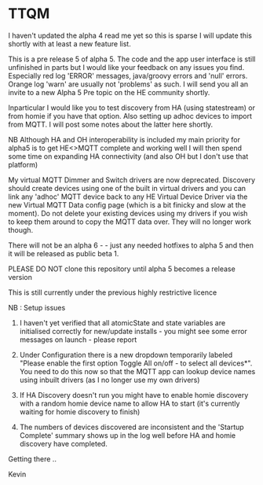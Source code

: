 # TTQM

I haven't updated the alpha 4 read me yet so this is sparse I will update this shortly with at least a new feature list.

This is a pre release 5 of alpha 5.   The code and the app user interface is still unfinished in parts but I would like your feedback on any issues you find. Especially red log 'ERROR' messages, java/groovy errors and 'null' errors. Orange log 'warn' are usually not 'problems' as such.  I will send you all an invite to a new Alpha 5 Pre topic on the HE community shortly.

Inparticular I would like you to test discovery from HA (using statestream) or from homie if you have that option.  Also setting up adhoc devices to import from MQTT.  I will post some notes about the latter here shortly.

NB Although HA and OH interoperability is included my main priority for alpha5 is to get HE<>MQTT complete and working well I will then spend some time on expanding HA connectivity (and also OH but I don't use that platform)

My virtual MQTT Dimmer and Switch drivers are now deprecated. Discovery should create devices using one of the built in virtual drivers and you can link any 'adhoc' MQTT device back to any HE Virtual Device Driver via the new Virtual MQTT Data config page (which is a bit finicky and slow at the moment).  Do not delete your existing devices using my drivers if you wish to keep them around to copy the MQTT data over. They will no longer work though.

There will not be an alpha 6 - - just any needed hotfixes to alpha 5 and then it will be released as public beta 1.

PLEASE DO NOT clone this repository until alpha 5 becomes a release version

This is still currently under the previous highly restrictive licence

NB :   Setup issues

1) I haven't yet verified that all atomicState and state variables are initialised correctly for new/update installs - you might see some error messages on launch - please report

2) Under Configuration there is a new dropdown temporarily labeled "Please enable the first option Toggle All on/off - to select all devices*".  You need to do this now so that the MQTT app can lookup device names using inbuilt drivers (as I no longer use my own drivers)

3) If HA Discovery doesn't run you might have to enable homie discovery with a random homie device name to allow HA to start (it's currently waiting for homie discovery to finish)

4) The numbers of devices discovered are inconsistent and the 'Startup Complete' summary shows up in the log well before HA and homie discovery have completed.

Getting there .. 

Kevin
